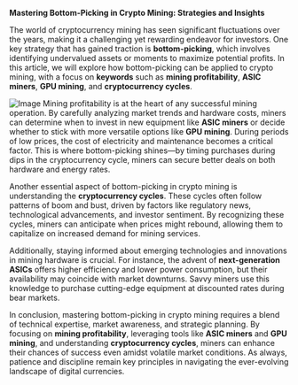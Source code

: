 **Mastering Bottom-Picking in Crypto Mining: Strategies and Insights**

The world of cryptocurrency mining has seen significant fluctuations over the years, making it a challenging yet rewarding endeavor for investors. One key strategy that has gained traction is **bottom-picking**, which involves identifying undervalued assets or moments to maximize potential profits. In this article, we will explore how bottom-picking can be applied to crypto mining, with a focus on **keywords** such as **mining profitability**, **ASIC miners**, **GPU mining**, and **cryptocurrency cycles**.


![Image](https://github.com/user-attachments/assets/31692037-0104-4703-abd1-696b6a7dd41b)
Mining profitability is at the heart of any successful mining operation. By carefully analyzing market trends and hardware costs, miners can determine when to invest in new equipment like **ASIC miners** or decide whether to stick with more versatile options like **GPU mining**. During periods of low prices, the cost of electricity and maintenance becomes a critical factor. This is where bottom-picking shines—by timing purchases during dips in the cryptocurrency cycle, miners can secure better deals on both hardware and energy rates.

Another essential aspect of bottom-picking in crypto mining is understanding the **cryptocurrency cycles**. These cycles often follow patterns of boom and bust, driven by factors like regulatory news, technological advancements, and investor sentiment. By recognizing these cycles, miners can anticipate when prices might rebound, allowing them to capitalize on increased demand for mining services.

Additionally, staying informed about emerging technologies and innovations in mining hardware is crucial. For instance, the advent of **next-generation ASICs** offers higher efficiency and lower power consumption, but their availability may coincide with market downturns. Savvy miners use this knowledge to purchase cutting-edge equipment at discounted rates during bear markets.

In conclusion, mastering bottom-picking in crypto mining requires a blend of technical expertise, market awareness, and strategic planning. By focusing on **mining profitability**, leveraging tools like **ASIC miners** and **GPU mining**, and understanding **cryptocurrency cycles**, miners can enhance their chances of success even amidst volatile market conditions. As always, patience and discipline remain key principles in navigating the ever-evolving landscape of digital currencies.